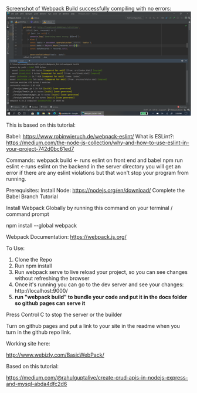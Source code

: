 
Screenshot of Webpack Build successfully compiling with no errors:
![img.png](img.png)



This is based on this tutorial:

Babel: https://www.robinwieruch.de/webpack-eslint/
What is ESLint?: https://medium.com/the-node-js-collection/why-and-how-to-use-eslint-in-your-project-742d0bc61ed7

Commands:
webpack build <- runs eslint on front end and babel npm run eslint <-runs eslint on the backend in the server directory
you will get an error if there are any eslint violations but that won't stop your program from running.

Prerequisites:
Install Node:
https://nodejs.org/en/download/
Complete the Babel Branch Tutorial

Install Webpack Globally by running this command on your terminal / command prompt

npm install --global webpack

Webpack Documentation: https://webpack.js.org/

To Use:

1. Clone the Repo
2. Run npm install
3. Run webpack serve to live reload your project, so you can see changes without refreshing the browser
4. Once it's running you can go to the dev server and see your changes: http://localhost:9000/
5. **run "webpack build" to bundle your code and put it in the docs folder so github pages can serve it**

Press Control C to stop the server or the builder

Turn on github pages and put a link to your site in the readme when you turn in the github repo link.

Working site here:

http://www.webizly.com/BasicWebPack/

Based on this tutorial:

https://medium.com/@rahulguptalive/create-crud-apis-in-nodejs-express-and-mysql-abda4dfc2d6